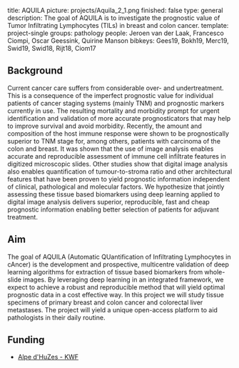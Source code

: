 title: AQUILA
picture: projects/Aquila_2_1.png
finished: false
type: general
description: The goal of AQUILA is to investigate the prognostic value of Tumor Infiltrating Lymphocytes (TILs) in breast and colon cancer.
template: project-single
groups: pathology
people: Jeroen van der Laak, Francesco Ciompi, Oscar Geessink, Quirine Manson
bibkeys: Gees19, Bokh19, Merc19, Swid19, Swid18, Rijt18, Ciom17

## Background
Current cancer care suffers from considerable over- and undertreatment. This is a consequence of the imperfect prognostic value for individual patients of cancer staging systems (mainly TNM) and prognostic markers currently in use. The resulting mortality and morbidity prompt for urgent identification and validation of more accurate prognosticators that may help to improve survival and avoid morbidity. Recently, the amount and composition of the host immune response were shown to be prognostically superior to TNM stage for, among others, patients with carcinoma of the colon and breast. It was shown that the use of image analysis enables accurate and reproducible assessment of immune cell infiltrate features in digitized microscopic slides. Other studies show that digital image analysis also enables quantification of tumour-to-stroma ratio and other architectural features that have been proven to yield prognostic information independent of clinical, pathological and molecular factors. We hypothesize that jointly assessing these tissue based biomarkers using deep learning applied to digital image analysis delivers superior, reproducible, fast and cheap prognostic information enabling better selection of patients for adjuvant treatment.

## Aim
The goal of AQUILA (Automatic QUantification of Infiltrating Lymphocytes in cAncer) is the development and prospective, multicentre validation of deep learning algorithms for extraction of tissue based biomarkers from whole-slide images. By leveraging deep learning in an integrated framework, we expect to achieve a robust and reproducible method that will yield optimal prognostic data in a cost effective way. In this project we will study tissue specimens of primary breast and colon cancer and colorectal liver metastases. The project will yield a unique open-access platform to aid pathologists in their daily routine.

## Funding
- [Alpe d'HuZes - KWF](https://www.kwf.nl/helpjijons/alpedhuzes/Pages/default.aspx)

